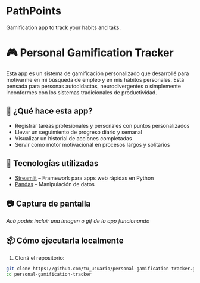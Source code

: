 # PathPoints
Gamification app to track your habits and taks.

# 🎮 Personal Gamification Tracker

Esta app es un sistema de gamificación personalizado que desarrollé para motivarme en mi búsqueda de empleo y en mis hábitos personales. Está pensada para personas autodidactas, neurodivergentes o simplemente inconformes con los sistemas tradicionales de productividad.

## 🚀 ¿Qué hace esta app?

- Registrar tareas profesionales y personales con puntos personalizados
- Llevar un seguimiento de progreso diario y semanal
- Visualizar un historial de acciones completadas
- Servir como motor motivacional en procesos largos y solitarios

## 📌 Tecnologías utilizadas

- [Streamlit](https://streamlit.io/) – Framework para apps web rápidas en Python
- [Pandas](https://pandas.pydata.org/) – Manipulación de datos

## 📷 Captura de pantalla

_Acá podés incluir una imagen o gif de la app funcionando_

## 📦 Cómo ejecutarla localmente

1. Cloná el repositorio:
```bash
git clone https://github.com/tu_usuario/personal-gamification-tracker.git
cd personal-gamification-tracker

